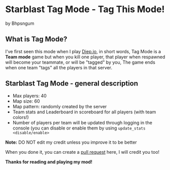 # Starblast Tag Mode - Tag This Mode!
by Bhpsngum

## What is Tag Mode?

I've first seen this mode when I play [Diep.io](https://diep.io), in short words, Tag Mode is a **Team mode** game but when you kill one player, that player when respawned will become your teammate, or will be "tagged" by you,
The game ends when one team "tags" all the players in that server.

## Starblast Tag Mode - general description

* Max players: 40
* Map size: 60
* Map pattern: randomly created by the server
* Team stats and Leaderboard in scoreboard for all players (with team colors!)
* Number of players per team will be updated through logging in the console (you can disable or enable them by using `update_stats <disable/enable>`

**Note:** DO NOT edit my credit unless you improve it to be better

When you done it, you can create a [pull request](https://github.com/Bhpsngum/Starblast_Tag_Mode/pulls) here, I will credit you too!

**Thanks for reading and playing my mod!**
